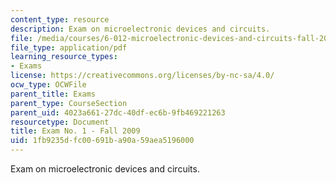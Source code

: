 ```yaml
---
content_type: resource
description: Exam on microelectronic devices and circuits.
file: /media/courses/6-012-microelectronic-devices-and-circuits-fall-2009/1fb9235dfc00691ba90a59aea5196000_MIT6_012F09_exam1.pdf
file_type: application/pdf
learning_resource_types:
- Exams
license: https://creativecommons.org/licenses/by-nc-sa/4.0/
ocw_type: OCWFile
parent_title: Exams
parent_type: CourseSection
parent_uid: 4023a661-27dc-40df-ec6b-9fb469221263
resourcetype: Document
title: Exam No. 1 - Fall 2009
uid: 1fb9235d-fc00-691b-a90a-59aea5196000
---
```

Exam on microelectronic devices and circuits.